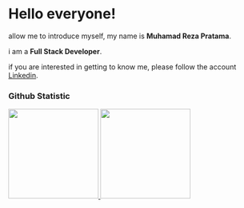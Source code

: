 # Hello everyone! 

allow me to introduce myself, my name is **Muhamad Reza Pratama**.<br>

i am a **Full Stack Developer**.<br>

if you are interested in getting to know me, please follow the account [Linkedin](https://www.linkedin.com/in/muhamad-reza-pratama-5a28a7279/).

### Github Statistic
<p align="left">
<a href="https://github.com/rezaprtma391">
  <img height="180em" src="https://github-readme-stats-eight-theta.vercel.app/api?username=rezaprtma391&show_icons=true&theme=algolia&include_all_commits=true&count_private=true"/>
  <img height="180em" src="https://github-readme-stats-eight-theta.vercel.app/api/top-langs/?username=rezaprtma391&layout=compact&theme=algolia"/>
</a>
</p>
